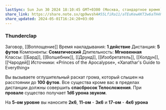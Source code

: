 ```yaml
---
lastSync: Sun Jun 30 2024 18:10:45 GMT+0300 (Москва, стандартное время)
share_link: https://share.note.sx/qp9wvsh4#55LfiRa11/aTEuKewAKT3w6aTH4PeW9TvtNe29h/so4
share_updated: 2024-05-01T16:24:20+03:00
---
```

### Thunderclap
Заговор, [[Воплощение]]
Время накладывания: **1 действие**
Дистанция: **5 футов**
Компоненты: **Соматический**
Длительность: **Мгновенная**
Классы: [[Бард]], [[Волшебник]], [[Друид]], [[Изобретатель]], [[Колдун]], [[Чародей]]
Источники: «Princes of the Apocalypse», «Xanathar's Guide to Everything»

Вы вызываете оглушительный раскат грома, который слышен на расстоянии до **100 футов**. Все существа кроме вас в пределах дистанции должны совершить **спасбросок Телосложения**. При **провале** существо получает **1d6 урона звуком**.  
  
На **5-ом уровне** вы наносите **2к6**, **11-ом** - **3к6** и **17-ом** - **4к6 урона**
